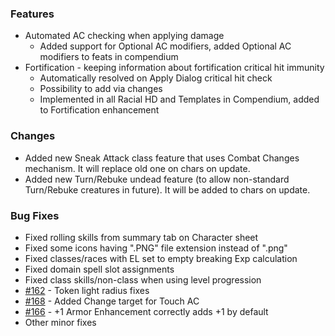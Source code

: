 ### Features
- Automated AC checking when applying damage
    - Added support for Optional AC modifiers, added Optional AC modifiers to feats in compendium
- Fortification - keeping information about fortification critical hit immunity
    - Automatically resolved on Apply Dialog critical hit check
    - Possibility to add via changes
    - Implemented in all Racial HD and Templates in Compendium, added to Fortification enhancement
    
### Changes
- Added new Sneak Attack class feature that uses Combat Changes mechanism. It will replace old one on chars on update.
- Added new Turn/Rebuke undead feature (to allow non-standard Turn/Rebuke creatures in future). It will be added to chars on update.

### Bug Fixes
- Fixed rolling skills from summary tab on Character sheet
- Fixed some icons having ".PNG" file extension instead of ".png"
- Fixed classes/races with EL set to empty breaking Exp calculation
- Fixed domain spell slot assignments
- Fixed class skills/non-class when using level progression
- [#162](https://github.com/Rughalt/D35E/issues/162) - Token light radius fixes
- [#168](https://github.com/Rughalt/D35E/issues/168) - Added Change target for Touch AC
- [#166](https://github.com/Rughalt/D35E/issues/166) - +1 Armor Enhancement correctly adds +1 by default
- Other minor fixes